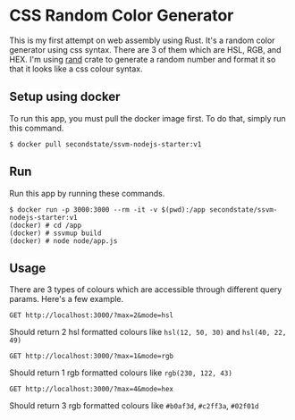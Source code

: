 # CSS Random Color Generator
This is my first attempt on web assembly using Rust. It's a random color generator using css syntax. There are 3 of them which are HSL, RGB, and HEX.
I'm using [rand](https://crates.io/crates/rand) crate to generate a random number and format it so that it looks like a css colour syntax.

## Setup using docker
To run this app, you must pull the docker image first. To do that, simply run this command.

```
$ docker pull secondstate/ssvm-nodejs-starter:v1
```

## Run
Run this app by running these commands.

```
$ docker run -p 3000:3000 --rm -it -v $(pwd):/app secondstate/ssvm-nodejs-starter:v1
(docker) # cd /app
(docker) # ssvmup build
(docker) # node node/app.js
```

## Usage
There are 3 types of colours which are accessible through different query params. Here's a few example.

```
GET http://localhost:3000/?max=2&mode=hsl
```
Should return 2 hsl formatted colours like `hsl(12, 50, 30)` and `hsl(40, 22, 49)`

```
GET http://localhost:3000/?max=1&mode=rgb
```
Should return 1 rgb formatted colours like `rgb(230, 122, 43)`

```
GET http://localhost:3000/?max=4&mode=hex
```
Should return 3 rgb formatted colours like `#b0af3d`, `#c2ff3a`, `#02f01d`
